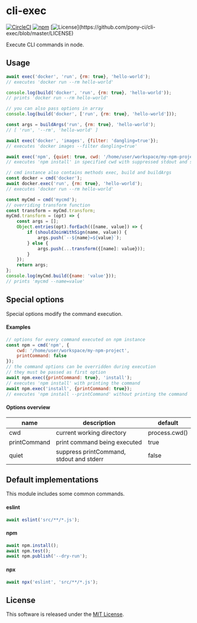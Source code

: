 # cli-exec

[![CircleCI](https://circleci.com/gh/pony-ci/cli-exec.svg)](https://circleci.com/gh/pony-ci/cli-exec)
[![npm](https://badge.fury.io/js/%40pony-ci%2Fcli-exec.svg)](https://badge.fury.io/js/%40pony-ci%2Fcli-exec)
[![License](https://img.shields.io/apm/l/atomic-design-ui.svg?)](https://github.com/pony-ci/cli-exec/blob/master/LICENSE)


Execute CLI commands in node.

## Usage
```javascript
await exec('docker', 'run', {rm: true}, 'hello-world');
// executes 'docker run --rm hello-world'

console.log(build('docker', 'run', {rm: true}, 'hello-world'));
// prints 'docker run --rm hello-world'

// you can also pass options in array
console.log(build('docker', ['run', {rm: true}, 'hello-world']));

const args = buildArgs('run', {rm: true}, 'hello-world');
// [ 'run', '--rm', 'hello-world' ]

await exec('docker', 'images', {filter: 'dangling=true'});
// executes 'docker images --filter dangling=true'

await exec('npm', {quiet: true, cwd: '/home/user/workspace/my-npm-project'}, 'install');
// executes 'npm install' in specified cwd with suppressed stdout and stderr

// cmd instance also contains methods exec, build and buildArgs
const docker = cmd('docker');
await docker.exec('run', {rm: true}, 'hello-world');
// executes 'docker run --rm hello-world'

const myCmd = cmd('mycmd');
// overriding transform function
const transform = myCmd.transform;
myCmd.transform = (opt) => {
    const args = [];
    Object.entries(opt).forEach(([name, value]) => {
        if (shouldJoinWithSign(name, value)) {
            args.push(`--${name}=${value}`);
        } else {
            args.push(...transform({[name]: value}));
        }
    });
    return args;
};
console.log(myCmd.build({name: 'value'}));
// prints 'mycmd --name=value'
```

## Special options
Special options modify the command execution.
#### Examples
```javascript
// options for every command executed on npm instance
const npm = cmd('npm', {
    cwd: '/home/user/workspace/my-npm-project',
    printCommand: false
});
// the command options can be overridden during execution
// they must be passed as first option
await npm.exec({printCommand: true}, 'install');
// executes 'npm install' with printing the command
await npm.exec('install', {printCommand: true});
// executes 'npm install --printCommand' without printing the command
```

#### Options overview
| name         | description                              | default       |
|--------------|------------------------------------------|---------------|
| cwd          | current working directory                | process.cwd() |
| printCommand | print command being executed             | true          |
| quiet        | suppress printCommand, stdout and stderr | false         |

## Default implementations
This module includes some common commands.

#### eslint
```javascript
await eslint('src/**/*.js');
```

#### npm
```javascript
await npm.install();
await npm.test();
await npm.publish('--dry-run');
```

#### npx
```javascript
await npx('eslint', 'src/**/*.js');
```

## License
This software is released under the [MIT License](https://github.com/pony-ci/cli-exec/blob/master/LICENSE).

